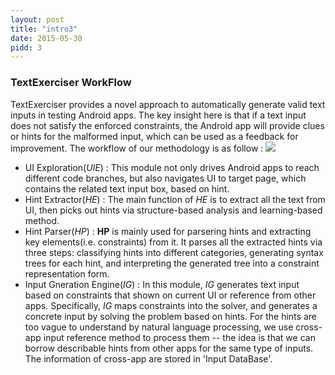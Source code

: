 ```yaml
---
layout: post
title: "intro3"
date: 2015-05-30
pidd: 3
---
```

### TextExerciser WorkFlow
TextExerciser provides a novel approach to automatically generate valid text inputs in testing Android apps. The key insight here is that if a text input does not satisfy the enforced constraints, the Android app will provide clues or hints for the malformed input, which can be used as a feedback for improvement. The workflow of our methodology is as follow :
<img src="/MyAppForClass/pics/w2.svg">
- UI Exploration(*UIE*) : This module not only drives Android apps to reach different code branches, but also navigates UI to target page, which contains the related text input box, based on hint. 
- Hint Extractor(*HE*) : The main function of *HE* is to extract all the text from UI, then picks out hints via structure-based analysis and learning-based method.
- Hint Parser(*HP*) : **HP** is mainly used for parsering hints and extracting key elements(i.e. constraints) from it. It parses all the extracted hints via three steps: classifying hints into different categories, generating syntax trees for each hint, and interpreting the generated tree into a constraint representation form.
- Input Gneration Engine(*IG*) : In this module, *IG* generates text input based on constraints that shown on current UI or reference from other apps. Specifically, *IG* maps constraints into the solver, and generates a concrete input by solving the problem based on hints. For the hints are too vague to understand by natural language processing, we use cross-app input reference method to process them -- the idea is that we can borrow describable hints from other apps for the same type of inputs. The information of cross-app are stored in 'Input DataBase'.  
